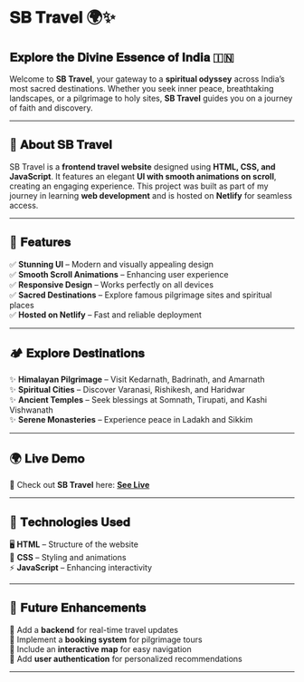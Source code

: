 # **𝐒𝐁 𝐓𝐫𝐚𝐯𝐞𝐥** 🌍✨  

## **𝐄𝐱𝐩𝐥𝐨𝐫𝐞 𝐭𝐡𝐞 𝐃𝐢𝐯𝐢𝐧𝐞 𝐄𝐬𝐬𝐞𝐧𝐜𝐞 𝐨𝐟 𝐈𝐧𝐝𝐢𝐚** 🇮🇳  

Welcome to **SB Travel**, your gateway to a **spiritual odyssey** across India’s most sacred destinations. Whether you seek inner peace, breathtaking landscapes, or a pilgrimage to holy sites, **SB Travel** guides you on a journey of faith and discovery.  

---

## 🚀 **𝐀𝐛𝐨𝐮𝐭 𝐒𝐁 𝐓𝐫𝐚𝐯𝐞𝐥**  

SB Travel is a **frontend travel website** designed using **HTML, CSS, and JavaScript**. It features an elegant **UI with smooth animations on scroll**, creating an engaging experience. This project was built as part of my journey in learning **web development** and is hosted on **Netlify** for seamless access.  

---

## 🎯 **𝐅𝐞𝐚𝐭𝐮𝐫𝐞𝐬**  

✅ **Stunning UI** – Modern and visually appealing design  
✅ **Smooth Scroll Animations** – Enhancing user experience  
✅ **Responsive Design** – Works perfectly on all devices  
✅ **Sacred Destinations** – Explore famous pilgrimage sites and spiritual places  
✅ **Hosted on Netlify** – Fast and reliable deployment  

---

## 🏕️ **𝐄𝐱𝐩𝐥𝐨𝐫𝐞 𝐃𝐞𝐬𝐭𝐢𝐧𝐚𝐭𝐢𝐨𝐧𝐬**  

✨ **Himalayan Pilgrimage** – Visit Kedarnath, Badrinath, and Amarnath  
✨ **Spiritual Cities** – Discover Varanasi, Rishikesh, and Haridwar  
✨ **Ancient Temples** – Seek blessings at Somnath, Tirupati, and Kashi Vishwanath  
✨ **Serene Monasteries** – Experience peace in Ladakh and Sikkim  

---

## 🌍 **𝐋𝐢𝐯𝐞 𝐃𝐞𝐦𝐨**  

🔗 Check out **SB Travel** here: **[See Live](https://shiva-bajpai.github.io/Travel/)**  

---

## 🔧 **𝐓𝐞𝐜𝐡𝐧𝐨𝐥𝐨𝐠𝐢𝐞𝐬 𝐔𝐬𝐞𝐝**  

🖥️ **HTML** – Structure of the website  
🎨 **CSS** – Styling and animations  
⚡ **JavaScript** – Enhancing interactivity  

---

## 🚀 **𝐅𝐮𝐭𝐮𝐫𝐞 𝐄𝐧𝐡𝐚𝐧𝐜𝐞𝐦𝐞𝐧𝐭𝐬**  

🔹 Add a **backend** for real-time travel updates  
🔹 Implement a **booking system** for pilgrimage tours  
🔹 Include an **interactive map** for easy navigation  
🔹 Add **user authentication** for personalized recommendations  

---
